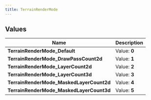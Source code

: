```yaml
---
title: TerrainRenderMode
---
```


## Values
| Name | Description |
| ---- | ----------- |
| **TerrainRenderMode_Default** | Value: **0** |
| **TerrainRenderMode_DrawPassCount2d** | Value: **1** |
| **TerrainRenderMode_LayerCount2d** | Value: **2** |
| **TerrainRenderMode_LayerCount3d** | Value: **3** |
| **TerrainRenderMode_MaskedLayerCount2d** | Value: **4** |
| **TerrainRenderMode_MaskedLayerCount3d** | Value: **5** |

